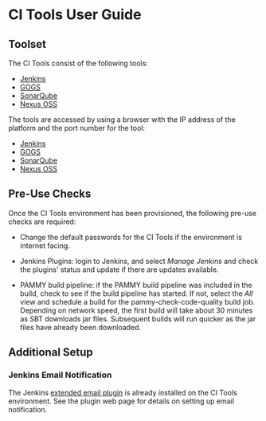 # CI Tools User Guide

## Toolset

The CI Tools consist of the following tools:

- [Jenkins](https://jenkins.io/)
- [GOGS](https://gogs.io/)
- [SonarQube](http://www.sonarqube.org/)
- [Nexus OSS](https://books.sonatype.com/nexus-book/reference/)

The tools are accessed by using a browser with the IP address of the platform and the port number for the tool:
 
- [Jenkins](../../citools/roles/jenkins_master/readme.md)
- [GOGS](../../citools/roles/gogs/readme.md)
- [SonarQube](../../citools/roles/sonar/readme.md)
- [Nexus OSS](../../citools/roles/nexus/readme.md)

## Pre-Use Checks

Once the CI Tools environment has been provisioned, the following pre-use checks are required:

- Change the default passwords for the CI Tools if the environment is internet facing.

- Jenkins Plugins: login to Jenkins, and select *Manage Jenkins* and check the plugins' status and update if there are updates available.

- PAMMY build pipeline: if the PAMMY build pipeline was included in the build, check to see if the build pipeline has started.  If not, select the *All* view and schedule a build for the pammy-check-code-quality build job.  Depending on network speed, the first build will take about 30 minutes as SBT downloads jar files.  Subsequent builds will run quicker as the jar files have already been downloaded.

## Additional Setup
 
### Jenkins Email Notification

The Jenkins [extended email plugin](https://wiki.jenkins-ci.org/display/JENKINS/Email-ext+plugin) is already installed on the CI Tools environment.  See the plugin web page for details on setting up email notification.
